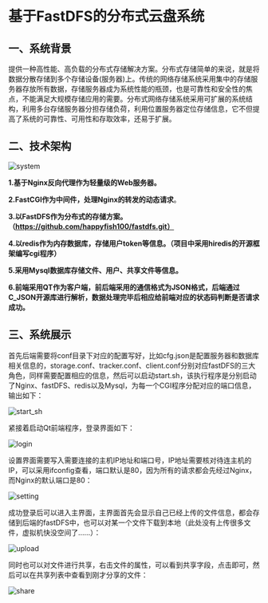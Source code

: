 # 基于FastDFS的分布式云盘系统

## 一、系统背景

提供一种高性能、高负载的分布式存储解决方案。分布式存储简单的来说，就是将数据分散存储到多个存储设备(服务器)上。传统的网络存储系统采用集中的存储服务器存放所有数据，存储服务器成为系统性能的瓶颈，也是可靠性和安全性的焦点，不能满足大规模存储应用的需要。分布式网络存储系统采用可扩展的系统结构，利用多台存储服务器分担存储负荷，利用位置服务器定位存储信息，它不但提高了系统的可靠性、可用性和存取效率，还易于扩展。

## 二、技术架构

![system](C:\Users\93100\Desktop\云盘项目截图\system.jpg)

**1.基于Nginx反向代理作为轻量级的Web服务器。**

**2.FastCGI作为中间件，处理Nginx的转发的动态请求**。

**3.以FastDFS作为分布式的存储方案。（https://github.com/happyfish100/fastdfs.git）**

**4.以redis作为内存数据库，存储用户token等信息。（项目中采用hiredis的开源框架编写cgi程序）**

**5.采用Mysql数据库存储文件、用户、共享文件等信息。**

**6.前端采用QT作为客户端，前后端采用的通信格式为JSON格式，后端通过C_JSON开源库进行解析，数据处理完毕后相应给前端对应的状态码判断是否请求成功。**

## 三、系统展示

首先后端需要将conf目录下对应的配置写好，比如cfg.json是配置服务器和数据库相关信息的，storage.conf、tracker.conf、client.conf分别对应fastDFS的三大角色，同样需要配置相应的信息，然后可以启动start.sh，该执行程序是分别启动了Nginx、fastDFS、redis以及Mysql，为每一个CGI程序分配对应的端口信息，输出如下：

![start_sh](C:\Users\93100\Desktop\云盘项目截图\start_sh.jpg)

紧接着启动Qt前端程序，登录界面如下：

![login](C:\Users\93100\Desktop\云盘项目截图\login.jpg)

设置界面需要写入需要连接的主机IP地址和端口号，IP地址需要核对待连主机的IP，可以采用ifconfig查看，端口默认是80，因为所有的请求都会先经过Nginx，而Nginx的默认端口是80：

![setting](C:\Users\93100\Desktop\云盘项目截图\setting.jpg)

成功登录后可以进入主界面，主界面首先会显示自己已经上传的文件信息，都会存储到后端的fastDFS中，也可以对某一个文件下载到本地（此处没有上传很多文件，虚拟机快没空间了……）：

![upload](C:\Users\93100\Desktop\云盘项目截图\upload.jpg)

同时也可以对文件进行共享，右击文件的属性，可以看到共享字段，点击即可，然后可以在共享列表中查看到刚才分享的文件：

![share](C:\Users\93100\Desktop\云盘项目截图\share.jpg)